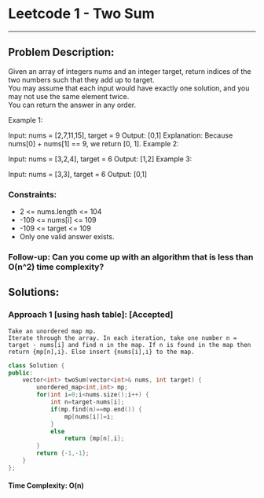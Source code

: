 # Leetcode 1 - Two Sum
***
## Problem Description: 
Given an array of integers nums and an integer target, return indices of the two numbers such that they add up to target.<br>
You may assume that each input would have exactly one solution, and you may not use the same element twice.<br>
You can return the answer in any order.


Example 1:

Input: nums = [2,7,11,15], target = 9
Output: [0,1]
Explanation: Because nums[0] + nums[1] == 9, we return [0, 1].
Example 2:

Input: nums = [3,2,4], target = 6
Output: [1,2]
Example 3:

Input: nums = [3,3], target = 6
Output: [0,1]
 

### Constraints:

 * 2 <= nums.length <= 104
 * -109 <= nums[i] <= 109
 * -109 <= target <= 109
 * Only one valid answer exists.
 

### Follow-up: Can you come up with an algorithm that is less than O(n^2) time complexity?

## Solutions:

### Approach 1 [using hash table]: [Accepted]
    Take an unordered map mp.
    Iterate through the array. In each iteration, take one number n = target - nums[i] and find n in the map. If n is found in the map then return {mp[n],i}. Else insert {nums[i],i} to the map.

``` cpp
class Solution {
public:
    vector<int> twoSum(vector<int>& nums, int target) {
        unordered_map<int,int> mp;
        for(int i=0;i<nums.size();i++) {
            int n=target-nums[i];
            if(mp.find(n)==mp.end()) {
                mp[nums[i]]=i;
            }
            else 
                return {mp[n],i};
        }
        return {-1,-1};
    }
};
```
#### Time Complexity: O(n)